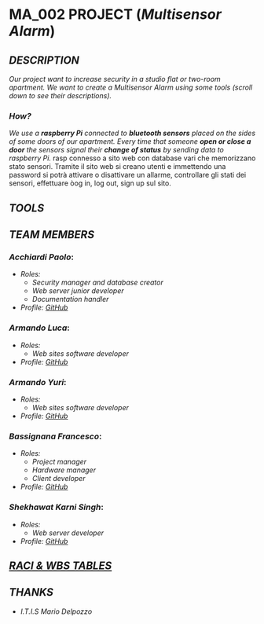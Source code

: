 # MA_002 PROJECT (_Multisensor Alarm_)

## _DESCRIPTION_

_Our project want to increase security in a studio flat or two-room apartment. We want to create a Multisensor Alarm using some tools (scroll down to see their descriptions)._

### _How?_
_We use a **raspberry Pi** connected to **bluetooth sensors** placed on the sides of some doors of our apartment. Every time that someone **open or close a door** the sensors signal their **change of status** by sending data to raspberry Pi._
rasp connesso a sito web con database vari che memorizzano stato sensori. Tramite il sito web si creano utenti e immettendo una password si potrà attivare o disattivare un allarme, controllare gli stati dei sensori, effettuare òog in, log out, sign up sul sito.

## _TOOLS_

## _TEAM MEMBERS_

### ___Acchiardi Paolo___:

  * _Roles:_  
    * _Security manager and database creator_
    * _Web server junior developer_
    * _Documentation handler_
  * _Profile: [GitHub](https://github.com/paoloacchiardi)_
### ___Armando Luca___:

  * _Roles:_  
    * _Web sites software developer_
  * _Profile: [GitHub](https://github.com/0lucaarmando0)_
### ___Armando Yuri___:

  * _Roles:_  
    * _Web sites software developer_
  * _Profile: [GitHub](https://github.com/yuriarmando)_
### ___Bassignana Francesco___:

  * _Roles:_  
    * _Project manager_
    * _Hardware manager_
    * _Client developer_
  * _Profile: [GitHub](https://github.com/francescoBassi2002)_
### ___Shekhawat Karni Singh___:

  * _Roles:_  
    * _Web server developer_
  * _Profile: [GitHub](https://github.com/itzShekhawat)_

## _[RACI & WBS TABLES](https://docs.google.com/spreadsheets/d/1zHsK8yuXiTM8GkrUp1s9jzQNUywZxenSyhm5xKTKUP0/edit#gid=0)_

## _THANKS_

  * _I.T.I.S Mario Delpozzo_
